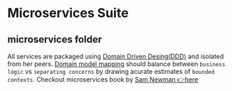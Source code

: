 # Microservices Suite

## microservices folder

All services are packaged using [Domain Driven Desing(DDD)](https://learn.microsoft.com/en-us/archive/msdn-magazine/2009/february/best-practice-an-introduction-to-domain-driven-design) and isolated from her peers. [Domain model mapping](https://www.oreilly.com/library/view/what-is-domain-driven/9781492057802/ch04.html) should balance between `business logic` vs `separating concerns` by drawing acurate estimates of `bounded contexts`. Checkout microservices book by [Sam Newman 👉here](https://samnewman.io/)